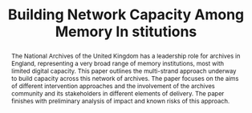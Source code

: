---
abstract: The National Archives of the United Kingdom has a leadership role for archives
  in England, representing a very broad range of memory institutions, most with limited
  digital capacity. This paper outlines the multi-strand approach underway to build
  capacity across this network of archives. The paper focuses on the aims of different
  intervention approaches and the involvement of the archives community and its stakeholders
  in different elements of delivery. The paper finishes with preliminary analysis
  of impact and known risks of this approach.
creators:
- Travers, James
- Pugh, Jo
- Haunton, Melinda
date: null
document_url: https://services.phaidra.univie.ac.at/api/object/o:1079777/download
grand_parent: iPRES
institutions: []
keywords: []
landing_page_url: https://phaidra.univie.ac.at/o:1079777
language: eng
layout: publication
license: CC BY 4.0 International
notes_url: null
parent: iPRES 2019
publication_type: paper
size: 235686
slides_url: null
source_name: iPRES
title: 'Building Network Capacity Among Memory In stitutions '
year: 2019
---